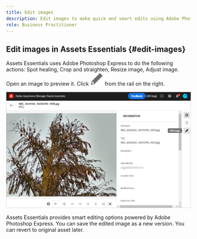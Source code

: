```yaml
---
title: Edit images
description: Edit images to make quick and smart edits using Adobe Photoshop Express
role: Business Practitioner
---
```


## Edit images in Assets Essentials {#edit-images}

Assets Essentials uses Adobe Photoshop Express to do the following actions: Spot healing, Crop and straighten, Resize image, Adjust image. Open an image to preview it. Click ![edit icon](assets/do-not-localize/edit.svg) from the rail on the right.

![Option to edit an image](assets/edit-image.png)

Assets Essentials provides smart editing options powered by Adobe Photoshop Express. You can save the edited image as a new version. You can revert to original asset later.

<!-- TBD:
How to view a list of versions and some info about creation date, etc. Is this same as timeline concept in Assets?
How to preview old version image?
How to pick a version and revert to it anywhere from the timeline. 
-->